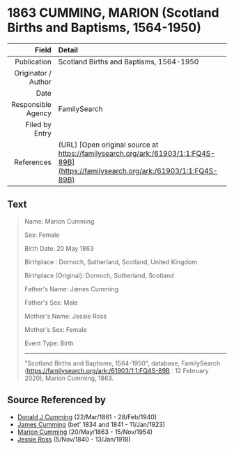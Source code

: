 ﻿---
layout: page
permalink: /sources/s98507138
---

# 1863 CUMMING, MARION (Scotland Births and Baptisms, 1564-1950)

Field | Detail
---:|:---
Publication | Scotland Births and Baptisms, 1564-1950
Originator / Author | 
Date | 
Responsible Agency | FamilySearch
Filed by Entry | 
References | (URL) [Open original source at https://familysearch.org/ark:/61903/1:1:FQ4S-89B](https://familysearch.org/ark:/61903/1:1:FQ4S-89B)

## Text

> Name: Marion Cumming
>
> Sex: Female
>
> Birth Date: 20 May 1863
>
> Birthplace : Dornoch, Sutherland, Scotland, United Kingdom
>
> Birthplace (Original): Dornoch, Sutherland, Scotland
>
> Father's Name: James Cumming
>
> Father's Sex: Male
>
> Mother's Name: Jessie Ross
>
> Mother's Sex: Female
>
> Event Type: Birth
>
> ---
>
> "Scotland Births and Baptisms, 1564-1950", database, FamilySearch (https://familysearch.org/ark:/61903/1:1:FQ4S-89B : 12 February 2020), Marion Cumming, 1863.
>

## Source Referenced by

* [Donald J Cumming](../people/@20465544@-donald-j-cumming-b1861-3-22-d1940-2-28.md) (22/Mar/1861 - 28/Feb/1940)
* [James Cumming](../people/@66384942@-james-cumming-b1834~1841-d1923-1-11.md) (bet' 1834 and 1841 - 11/Jan/1923)
* [Marion Cumming](../people/@59851647@-marion-cumming-b1863-5-20-d1954-11-15.md) (20/May/1863 - 15/Nov/1954)
* [Jessie Ross](../people/@60546968@-jessie-ross-b1840-11-5-d1918-1-13.md) (5/Nov/1840 - 13/Jan/1918)
